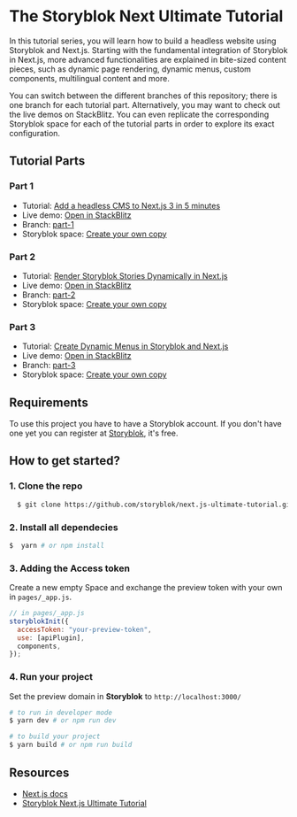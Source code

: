 # The Storyblok Next Ultimate Tutorial

In this tutorial series, you will learn how to build a headless website using Storyblok and Next.js. Starting with the fundamental integration of Storyblok in Next.js, more advanced functionalities are explained in bite-sized content pieces, such as dynamic page rendering, dynamic menus, custom components, multilingual content and more.

You can switch between the different branches of this repository; there is one branch for each tutorial part. Alternatively, you may want to check out the live demos on StackBlitz. You can even replicate the corresponding Storyblok space for each of the tutorial parts in order to explore its exact configuration. 

## Tutorial Parts

### Part 1
 - Tutorial: [Add a headless CMS to Next.js 3 in 5 minutes](https://www.storyblok.com/tp/add-a-headless-cms-to-next-js-in-5-minutes)
 - Live demo: [Open in StackBlitz](https://stackblitz.com/edit/nextjs-5-minutes)
 - Branch: [part-1](https://github.com/storyblok/next.js-ultimate-tutorial/tree/part-1)
 - Storyblok space: [Create your own copy](https://app.storyblok.com/#!/build/166651)
 
 ### Part 2
 - Tutorial: [Render Storyblok Stories Dynamically in Next.js](https://www.storyblok.com/tp/render-storyblok-stories-dynamically-in-next-js)
 - Live demo: [Open in StackBlitz](https://stackblitz.com/edit/render-storyblok-stories-dynamically-in-next-js)
 - Branch: [part-2](https://github.com/storyblok/next.js-ultimate-tutorial/tree/part-2)
 - Storyblok space: [Create your own copy](https://app.storyblok.com/#!/build/166652)
 
 ### Part 3
 - Tutorial: [Create Dynamic Menus in Storyblok and Next.js](https://www.storyblok.com/tp/create-dynamic-menus-in-storyblok-and-nextjs)
 - Live demo: [Open in StackBlitz](https://stackblitz.com/edit/create-dynamic-menus-with-nextjs)
 - Branch: [part-3](https://github.com/storyblok/next.js-ultimate-tutorial/tree/part-3)
 - Storyblok space: [Create your own copy](https://app.storyblok.com/#!/build/159575)
  

## Requirements

To use this project you have to have a Storyblok account. If you don't have one yet you can register at [Storyblok](https://www.storyblok.com), it's free.

## How to get started?

### 1. Clone the repo

```sh
  $ git clone https://github.com/storyblok/next.js-ultimate-tutorial.git
```

### 2. Install all dependecies 
```sh
$  yarn # or npm install
```

### 3. Adding the Access token
Create a new empty Space and exchange the preview token with your own in ```pages/_app.js```.

```js
// in pages/_app.js
storyblokInit({
  accessToken: "your-preview-token",
  use: [apiPlugin],
  components,
});
```

### 4. Run your project
Set the preview domain in <strong>Storyblok</strong> to `http://localhost:3000/`

```sh
# to run in developer mode
$ yarn dev # or npm run dev
```

```sh
# to build your project
$ yarn build # or npm run build
```



## Resources

- [Next.js docs](https://nextjs.org/docs/#setup)
- [Storyblok Next.js Ultimate Tutorial](https://www.storyblok.com/tp/nextjs-headless-cms-ultimate-tutorial)


  